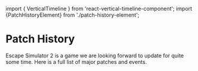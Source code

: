 import { VerticalTimeline }  from 'react-vertical-timeline-component';
import {PatchHistoryElement} from './patch-history-element';

# Patch History

Escape Simulator 2 is a game we are looking forward to update for quite some time.
Here is a full list of major patches and events.


<VerticalTimeline lineColor='var(--ifm-color-primary)'>
    <PatchHistoryElement title="Escape Simulator 2 is out!" subtitle='Game release' blogUrl='https://steamcommunity.com/games/1435790/announcements/detail/4309374272887133938'  dateString='October 27, 2025'/>
</VerticalTimeline>
